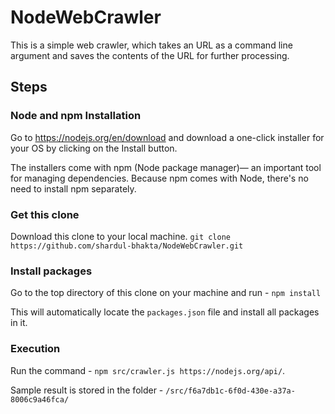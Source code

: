 # NodeWebCrawler

This is a simple web crawler, which takes an URL as a command line argument and saves the contents of the URL for further processing.

## Steps

### Node and npm Installation
Go to https://nodejs.org/en/download and download a one-click installer for your OS by clicking on the Install button.

The installers come with npm (Node package manager)— an important tool for managing dependencies. Because npm comes with Node, there's no need to install npm separately.

### Get this clone
Download this clone to your local machine. `git clone https://github.com/shardul-bhakta/NodeWebCrawler.git`

### Install packages
Go to the top directory of this clone on your machine and run -
`npm install`

This will automatically locate the `packages.json` file and install all packages in it.

### Execution

Run the command - `npm src/crawler.js https://nodejs.org/api/`.

Sample result is stored in the folder - `/src/f6a7db1c-6f0d-430e-a37a-8006c9a46fca/`

